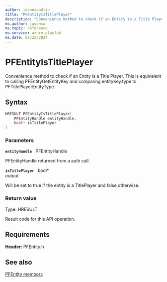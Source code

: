 ```yaml
---
author: jasonsandlin
title: "PFEntityIsTitlePlayer"
description: "Convenience method to check if an Entity is a Title Player. This is equivalent to calling PFEntityGetEntityKey and comparing entityKey.type to PFTitlePlayerEntityType."
ms.author: jasonsa
ms.topic: reference
ms.service: azure-playfab
ms.date: 02/22/2024
---
```


# PFEntityIsTitlePlayer  

Convenience method to check if an Entity is a Title Player. This is equivalent to calling PFEntityGetEntityKey and comparing entityKey.type to PFTitlePlayerEntityType.  

## Syntax  
  
```cpp
HRESULT PFEntityIsTitlePlayer(  
    PFEntityHandle entityHandle,  
    bool* isTitlePlayer  
)  
```  
  
### Parameters  
  
**`entityHandle`** &nbsp; PFEntityHandle  
  
PFEntityHandle returned from a auth call.  
  
**`isTitlePlayer`** &nbsp; bool*  
*output*  
  
Will be set to true if the entity is a TitlePlayer and false otherwise.  
  
  
### Return value
Type: HRESULT
  
Result code for this API operation.
  
  
## Requirements  
  
**Header:** PFEntity.h
  
## See also  
[PFEntity members](../pfentity_members.md)  

  
  
